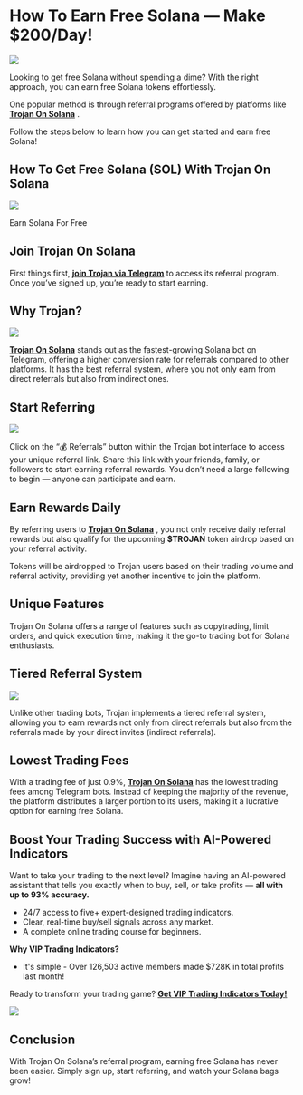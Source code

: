 # How To Earn Free Solana — Make $200/Day!

![](https://miro.medium.com/v2/1*HiqmiCYhjh_pEfhTDfL-AA.png)

Looking to get free Solana without spending a dime? With the right approach, you can earn free Solana tokens effortlessly.

One popular method is through referral programs offered by platforms like
[**Trojan On Solana**](https://t.me/solana_trojanbot?start=r-corokere)
.

Follow the steps below to learn how you can get started and earn free Solana!

## How To Get Free Solana (SOL) With Trojan On Solana

![](https://miro.medium.com/v2/1*VSe4K8a-GcE7ydIJbkNVsg.png)

Earn Solana For Free

## Join Trojan On Solana

First things first,
[**join Trojan via Telegram**](https://t.me/solana_trojanbot?start=r-corokere)
to access its referral program. Once you’ve signed up, you’re ready to start earning.

## Why Trojan?

![](https://miro.medium.com/v2/0*kHFIeq768v6p2daH)

[**Trojan On Solana**](https://t.me/solana_trojanbot?start=r-corokere)
stands out as the fastest-growing Solana bot on Telegram, offering a higher conversion rate for referrals compared to other platforms. It has the best referral system, where you not only earn from direct referrals but also from indirect ones.

## Start Referring

![](https://miro.medium.com/v2/0*4KVISctIPrslFZXF)

Click on the “💰 Referrals” button within the Trojan bot interface to access your unique referral link. Share this link with your friends, family, or followers to start earning referral rewards. You don’t need a large following to begin — anyone can participate and earn.

## Earn Rewards Daily

By referring users to
[**Trojan On Solana**](https://t.me/solana_trojanbot?start=r-corokere)
, you not only receive daily referral rewards but also qualify for the upcoming
**$TROJAN**
token airdrop based on your referral activity.

Tokens will be airdropped to Trojan users based on their trading volume and referral activity, providing yet another incentive to join the platform.

## Unique Features

Trojan On Solana offers a range of features such as copytrading, limit orders, and quick execution time, making it the go-to trading bot for Solana enthusiasts.

## Tiered Referral System

![](https://miro.medium.com/v2/0*saHCLqLgJGFMzMON)

Unlike other trading bots, Trojan implements a tiered referral system, allowing you to earn rewards not only from direct referrals but also from the referrals made by your direct invites (indirect referrals).

## Lowest Trading Fees

With a trading fee of just 0.9%,
[**Trojan On Solana**](https://t.me/solana_trojanbot?start=r-corokere)
has the lowest trading fees among Telegram bots. Instead of keeping the majority of the revenue, the platform distributes a larger portion to its users, making it a lucrative option for earning free Solana.

## Boost Your Trading Success with AI-Powered Indicators

Want to take your trading to the next level? Imagine having an AI-powered assistant that tells you exactly when to buy, sell, or take profits —
**all with up to 93% accuracy.**

* 24/7 access to five+ expert-designed trading indicators.
* Clear, real-time buy/sell signals across any market.
* A complete online trading course for beginners.

**Why VIP Trading Indicators?**

* It's simple - Over 126,503 active members made $728K in total profits last month!

Ready to transform your trading game?
[**Get VIP Trading Indicators Today!**](https://vipindicators.xyz)

![](https://vipindicators.xyz/2.png)

## Conclusion

With Trojan On Solana’s referral program, earning free Solana has never been easier. Simply sign up, start referring, and watch your Solana bags grow!